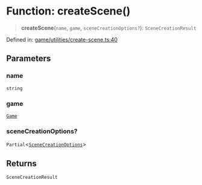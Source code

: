 # Function: createScene()

> **createScene**(`name`, `game`, `sceneCreationOptions?`): `SceneCreationResult`

Defined in: [game/utilities/create-scene.ts:40](https://github.com/Forge-Game-Engine/Forge/blob/6a4c05c6b58848e53a4f2ca7d9cd2f9b6c10e5ac/src/game/utilities/create-scene.ts#L40)

## Parameters

### name

`string`

### game

[`Game`](../classes/Game.md)

### sceneCreationOptions?

`Partial`\<[`SceneCreationOptions`](../type-aliases/SceneCreationOptions.md)\>

## Returns

`SceneCreationResult`
